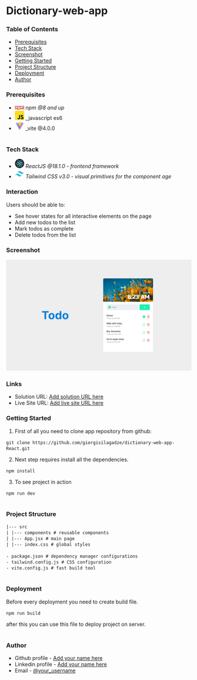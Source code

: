 # Dictionary-web-app

### Table of Contents

- [Prerequisites](#Prerequisites)
- [Tech Stack](#Tech-Stack)
- [Screenshot](#Screenshot)
- [Getting Started](#Getting-Started)
- [Project Structure](#Project-Structure)
- [Deployment](#Deployment)
- [Author](#Author)

### Prerequisites

- <img src="public/readme/npm.png" width="25" style="top: 8px" /> _npm @8 and up_
- <img src="public/readme/js.png" width="25" style="top: 8px" /> \_javascript es6
- <img src="public/readme/vite.jpg" width="25" style="top: 8px" /> \_vite @4.0.0

#

### Tech Stack

- <img src="public/readme/React.png" width="25" style="top: 8px" /> _ReactJS @18.1.0 - frontend framework_
- <img src="public/readme/tailwind.png" width="25" style="top: 8px" /> _Tailwind CSS v3.0 - visual primitives for the component age_

### Interaction

Users should be able to:

- See hover states for all interactive elements on the page
- Add new todos to the list
- Mark todos as complete
- Delete todos from the list

### Screenshot

![](./public/desktop-preview.jpg)

### Links

- Solution URL: [Add solution URL here](https://github.com/DavitDvalashvili/Todo-UI)
- Live Site URL: [Add live site URL here](https://todo-app-ui-seven.vercel.app/)

### Getting Started

1. First of all you need to clone app repository from github:

```
git clone https://github.com/giorgisilagadze/dictionary-web-app-React.git
```

2. Next step requires install all the dependencies.

```
npm install
```

3. To see project in action

```
npm run dev
```

#

### Project Structure

```
|--- src
| |--- components # reusable components
| |--- App.jsx # main page
| |--- index.css # global styles

- package.json # dependency manager configurations
- tailwind.config.js # CSS configuration
- vite.config.js # fast build tool
```

#

### Deployment

Before every deployment you need to create build file.

```
npm run build
```

after this you can use this file to deploy project on server.

#

### Author

- Github profile - [Add your name here](https://github.com/DavitDvalashvili)
- Linkedin profile - [Add your name here](https://www.linkedin.com/in/davit-dvalashvili-0421b6253)
- Email - [@your_username](davitdvalashvili1996@gmail.com)
